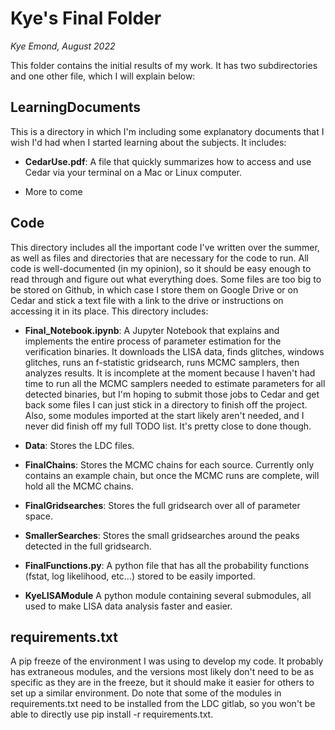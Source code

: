 # Kye's Final Folder
*Kye Emond, August 2022*

This folder contains the initial results of my work. It has two subdirectories and one other file, which I will explain below:

## LearningDocuments

This is a directory in which I'm including some explanatory documents that I wish I'd had when I started learning about the subjects. It includes:

- **CedarUse.pdf**: A file that quickly summarizes how to access and use Cedar via your terminal on a Mac or Linux computer. 

- More to come

## Code

This directory includes all the important code I've written over the summer, as well as files and directories that are necessary for the code to run. All code is well-documented (in my opinion), so it should be easy enough to read through and figure out what everything does. Some files are too big to be stored on Github, in which case I store them on Google Drive or on Cedar and stick a text file with a link to the drive or instructions on accessing it in its place. This directory includes:

- **Final_Notebook.ipynb**: A Jupyter Notebook that explains and implements the entire process of parameter estimation for the verification binaries. It downloads the LISA data, finds glitches, windows glitches, runs an f-statistic gridsearch, runs MCMC samplers, then analyzes results. It is incomplete at the moment because I haven't had time to run all the MCMC samplers needed to estimate parameters for all detected binaries, but I'm hoping to submit those jobs to Cedar and get back some files I can just stick in a directory to finish off the project. Also, some modules imported at the start likely aren't needed, and I never did finish off my full TODO list. It's pretty close to done though. 

- **Data**: Stores the LDC files. 

- **FinalChains**: Stores the MCMC chains for each source. Currently only contains an example chain, but once the MCMC runs are complete, will hold all the MCMC chains. 

- **FinalGridsearches**: Stores the full gridsearch over all of parameter space. 

- **SmallerSearches**: Stores the small gridsearches around the peaks detected in the full gridsearch. 

- **FinalFunctions.py**: A python file that has all the probability functions (fstat, log likelihood, etc...) stored to be easily imported. 

- **KyeLISAModule** A python module containing several submodules, all used to make LISA data analysis faster and easier. 

## requirements.txt

A pip freeze of the environment I was using to develop my code. It probably has extraneous modules, and the versions most likely don't need to be as specific as they are in the freeze, but it should make it easier for others to set up a similar environment. Do note that some of the modules in requirements.txt need to be installed from the LDC gitlab, so you won't be able to directly use pip install -r requirements.txt. 
